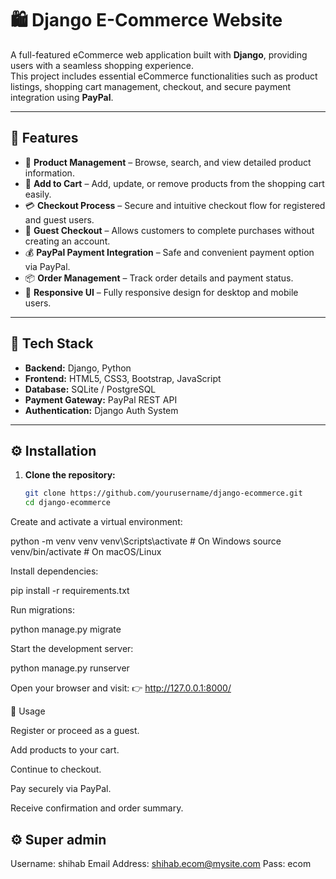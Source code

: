 # 🛍️ Django E-Commerce Website

A full-featured eCommerce web application built with **Django**, providing users with a seamless shopping experience.  
This project includes essential eCommerce functionalities such as product listings, shopping cart management, checkout, and secure payment integration using **PayPal**.

---

## 🚀 Features

- 🏬 **Product Management** – Browse, search, and view detailed product information.  
- 🛒 **Add to Cart** – Add, update, or remove products from the shopping cart easily.  
- 💳 **Checkout Process** – Secure and intuitive checkout flow for registered and guest users.  
- 👤 **Guest Checkout** – Allows customers to complete purchases without creating an account.  
- 💰 **PayPal Payment Integration** – Safe and convenient payment option via PayPal.  
- 📦 **Order Management** – Track order details and payment status.  
- 🧾 **Responsive UI** – Fully responsive design for desktop and mobile users.  

---

## 🧰 Tech Stack

- **Backend:** Django, Python  
- **Frontend:** HTML5, CSS3, Bootstrap, JavaScript  
- **Database:** SQLite / PostgreSQL  
- **Payment Gateway:** PayPal REST API  
- **Authentication:** Django Auth System  

---

## ⚙️ Installation

1. **Clone the repository:**
   ```bash
   git clone https://github.com/yourusername/django-ecommerce.git
   cd django-ecommerce

Create and activate a virtual environment:

python -m venv venv
venv\Scripts\activate   # On Windows
source venv/bin/activate  # On macOS/Linux


Install dependencies:

pip install -r requirements.txt


Run migrations:

python manage.py migrate


Start the development server:

python manage.py runserver


Open your browser and visit:
👉 http://127.0.0.1:8000/

🧾 Usage

Register or proceed as a guest.

Add products to your cart.

Continue to checkout.

Pay securely via PayPal.

Receive confirmation and order summary.


## ⚙️ Super admin
Username: shihab
Email Address: shihab.ecom@mysite.com
Pass: ecom